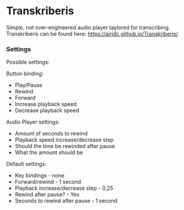 # Transkriberis

Simple, not over-engineered audio player taylored for transcribing.
Transkriberis can be found here: https://airidc.github.io/Transkriberis/

### Settings

Possible settings:

Button binding:

- Play/Pause
- Rewind
- Forward
- Increase playback speed
- Decrease playback speed

Audio Player settings:

- Amount of seconds to rewind
- Playback speed increase/decrease step
- Should the time be rewinded after pause
- What the amount should be

Default settings:

- Key bindings - none
- Forward/rewind - 1 second
- Playback increase/decrease step - 0,25
- Rewind after pause? - Yes
- Seconds to rewind after pause - 1 second
